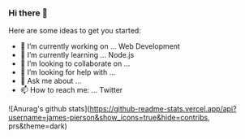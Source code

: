 ### Hi there 👋

Here are some ideas to get you started:

- 🔭 I’m currently working on ... Web Development
- 🌱 I’m currently learning ... Node.js
- 👯 I’m looking to collaborate on ... 
- 🤔 I’m looking for help with ...
- 💬 Ask me about ...
- 📫 How to reach me: ... Twitter

![Anurag's github stats](https://github-readme-stats.vercel.app/api?username=james-pierson&show_icons=true&hide=contribs, prs&theme=dark)

